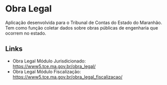 # Obra Legal

Aplicação desenvolvida para o Tribunal de Contas do Estado do Maranhão.
Tem como função coletar dados sobre obras públicas de engenharia que ocorrem no estado.

## Links
- Obra Legal Módulo Jurisdicionado: https://www5.tce.ma.gov.br/obra_legal/
- Obra Legal Módulo Fiscalização: https://www5.tce.ma.gov.br/obra_legal_fiscalizacao/
